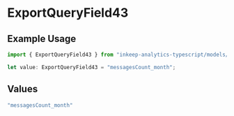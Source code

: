 # ExportQueryField43

## Example Usage

```typescript
import { ExportQueryField43 } from "inkeep-analytics-typescript/models/operations";

let value: ExportQueryField43 = "messagesCount_month";
```

## Values

```typescript
"messagesCount_month"
```